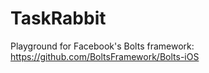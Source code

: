 # TaskRabbit
Playground for Facebook's Bolts framework: https://github.com/BoltsFramework/Bolts-iOS
